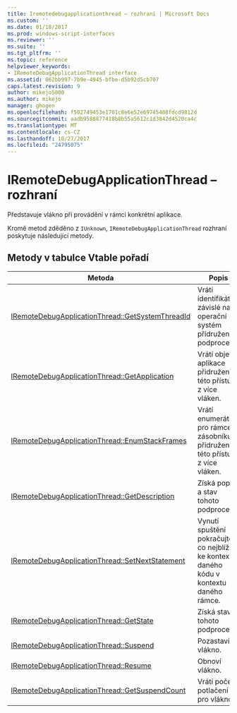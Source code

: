 ```yaml
---
title: Iremotedebugapplicationthread – rozhraní | Microsoft Docs
ms.custom: ''
ms.date: 01/18/2017
ms.prod: windows-script-interfaces
ms.reviewer: ''
ms.suite: ''
ms.tgt_pltfrm: ''
ms.topic: reference
helpviewer_keywords:
- IRemoteDebugApplicationThread interface
ms.assetid: 062bb997-7b9e-4945-bfbe-d5b92d5cb707
caps.latest.revision: 9
author: mikejo5000
ms.author: mikejo
manager: ghogen
ms.openlocfilehash: f502749453e1701c8e6e52e69745408fdcd9812d
ms.sourcegitcommit: aadb9588877418b8b55a5612c1d3842d4520ca4c
ms.translationtype: MT
ms.contentlocale: cs-CZ
ms.lasthandoff: 10/27/2017
ms.locfileid: "24795075"
---
```

# <a name="iremotedebugapplicationthread-interface"></a>IRemoteDebugApplicationThread – rozhraní
Představuje vlákno při provádění v rámci konkrétní aplikace.  
  
 Kromě metod zděděno z `IUnknown`, `IRemoteDebugApplicationThread` rozhraní poskytuje následující metody.  
  
## <a name="methods-in-vtable-order"></a>Metody v tabulce Vtable pořadí  
  
|Metoda|Popis|  
|------------|-----------------|  
|[IRemoteDebugApplicationThread::GetSystemThreadId](../../winscript/reference/iremotedebugapplicationthread-getsystemthreadid.md)|Vrátí identifikátor závislé na operační systém přidružený k podprocesu.|  
|[IRemoteDebugApplicationThread::GetApplication](../../winscript/reference/iremotedebugapplicationthread-getapplication.md)|Vrátí objekt aplikace přidružené k této přístup z více vláken.|  
|[IRemoteDebugApplicationThread::EnumStackFrames](../../winscript/reference/iremotedebugapplicationthread-enumstackframes.md)|Vrátí enumerátor pro rámce zásobníku přidružené k této přístup z více vláken.|  
|[IRemoteDebugApplicationThread::GetDescription](../../winscript/reference/iremotedebugapplicationthread-getdescription.md)|Získá popis a stav tohoto podprocesu.|  
|[IRemoteDebugApplicationThread::SetNextStatement](../../winscript/reference/iremotedebugapplicationthread-setnextstatement.md)|Vynutí spuštění pokračujte co nejblíže ke kontextu daného kódu v kontextu daného rámce.|  
|[IRemoteDebugApplicationThread::GetState](../../winscript/reference/iremotedebugapplicationthread-getstate.md)|Získá stav tohoto podprocesu.|  
|[IRemoteDebugApplicationThread::Suspend](../../winscript/reference/iremotedebugapplicationthread-suspend.md)|Pozastaví vlákno.|  
|[IRemoteDebugApplicationThread::Resume](../../winscript/reference/iremotedebugapplicationthread-resume.md)|Obnoví vlákno.|  
|[IRemoteDebugApplicationThread::GetSuspendCount](../../winscript/reference/iremotedebugapplicationthread-getsuspendcount.md)|Vrátí počet potlačení pro vlákno.|